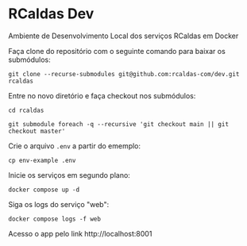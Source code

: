 # RCaldas Dev
Ambiente de Desenvolvimento Local dos serviços RCaldas em Docker

Faça clone do repositório com o seguinte comando para baixar os submódulos:

`git clone --recurse-submodules git@github.com:rcaldas-com/dev.git rcaldas`

Entre no novo diretório e faça checkout nos submódulos:

`cd rcaldas`

`git submodule foreach -q --recursive 'git checkout main || git checkout master'`

Crie o arquivo `.env` a partir do ememplo:

`cp env-example .env`

Inicie os serviços em segundo plano:

`docker compose up -d`

Siga os logs do serviço "web":

`docker compose logs -f web`

Acesso o app pelo link http://localhost:8001
